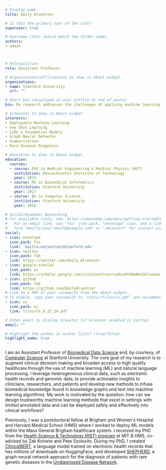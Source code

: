 ```yaml
---
# Display name
title: Emily Alsentzer

# Is this the primary user of the site?
superuser: true

# Username (this should match the folder name)
authors:
- admin



# Role/position
role: Assistant Professor

# Organizations/Affiliations to show in About widget
organizations:
- name: Stanford University
  url: ""

# Short bio (displayed in user profile at end of posts)
bio: My research addresses the challenges of applying machine learning and natural language processing to healthcare.

# Interests to show in About widget
interests:
- Deployable Machine Learning
- Few Shot Learning
- LLMs & Foundation Models
- Graph Neural Networks
- Summarization
- Rare Disease Diagnosis

# Education to show in About widget
education:
  courses:
  - course: PhD in Medical Engineering & Medical Physics (HST)
    institution: Massachusetts Institute of Technology
    year: 2022 
  - course: MS in Biomedical Informatics
    institution: Stanford University
    year: 2017
  - course: BS in Computer Science
    institution: Stanford University
    year: 2016

# Social/Academic Networking
# For available icons, see: https://wowchemy.com/docs/getting-started/page-builder/#icons
#   For an email link, use "fas" icon pack, "envelope" icon, and a link in the
#   form "mailto:your-email@example.com" or "/#contact" for contact widget.
social:
- icon: envelope
  icon_pack: fas
  link: 'mailto:ealsentzer@stanford.edu'
- icon: twitter
  icon_pack: fab
  link: https://twitter.com/Emily_Alsentzer
- icon: google-scholar
  icon_pack: ai
  link: https://scholar.google.com/citations?user=wKcw9Y8AAAAJ&hl=en&oi=ao
- icon: github
  icon_pack: fab
  link: https://github.com/EmilyAlsentzer
# Link to a PDF of your resume/CV from the About widget.
# To enable, copy your resume/CV to `static/files/cv.pdf` and uncomment the lines below.
- icon: cv
  icon_pack: ai
  link: files/CV_8_27_24.pdf

# Enter email to display Gravatar (if Gravatar enabled in Config)
email: ""

# Highlight the author in author lists? (true/false)
highlight_name: true
---
```


I am an Assistant Professor of [Biomedical Data Science](https://dbds.stanford.edu/) and, by courtesy, of [Computer Science](https://www.cs.stanford.edu/) at Stanford University. The core goal of my research is to augment clinical decision making and broaden access to high quality healthcare through the use of machine learning (ML) and natural language processing. I leverage heterogeneous clinical data, such as electronic health records and genomic data, to provide actionable insights to clinicians, researchers, and patients and develop new methods to infuse biomedical knowledge found in knowledge graphs and text into machine learning algorithms. My work is motivated by the question: how can we design trustworthy machine learning methods that excel in settings with limited annotated data and can be deployed safely and effectively into clinical workflows? 

Previously, I was a postdoctoral fellow at Brigham and Women's Hospital and Harvard Medical School (HMS) where I worked to deploy ML models within the Mass General Brigham healthcare system. I received my PhD from the [Health Science & Technology (HST) program](https://hst.mit.edu/about) at MIT & HMS, co-advised by Zak Kohane and Pete Szolovits. During my PhD, I created [ClinicalBERT](https://huggingface.co/emilyalsentzer/Bio_ClinicalBERT), a language model trained on electronic health records that has millions of downloads on HuggingFace, and developed [SHEPHERD](https://www.medrxiv.org/content/10.1101/2022.12.07.22283238v2), a graph neural network approach for the diagnosis of patients with rare genetic diseases in the [Undiagnosed Disease Network](https://undiagnosed.hms.harvard.edu/).
